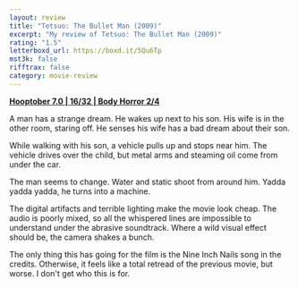 ```yaml
---
layout: review
title: "Tetsuo: The Bullet Man (2009)"
excerpt: "My review of Tetsuo: The Bullet Man (2009)"
rating: "1.5"
letterboxd_url: https://boxd.it/5Qu6Tp
mst3k: false
rifftrax: false
category: movie-review
---
```


<b><a href="https://boxd.it/pOK5i/detail" target="_blank" rel="noopener">Hooptober 7.0 | 16/32 | Body Horror 2/4</a></b>

A man has a strange dream. He wakes up next to his son. His wife is in the other room, staring off. He senses his wife has a bad dream about their son.

While walking with his son, a vehicle pulls up and stops near him. The vehicle drives over the child, but metal arms and steaming oil come from under the car.

The man seems to change. Water and static shoot from around him. Yadda yadda yadda, he turns into a machine.

The digital artifacts and terrible lighting make the movie look cheap. The audio is poorly mixed, so all the whispered lines are impossible to understand under the abrasive soundtrack. Where a wild visual effect should be, the camera shakes a bunch.

The only thing this has going for the film is the Nine Inch Nails song in the credits. Otherwise, it feels like a total retread of the previous movie, but worse. I don't get who this is for.
